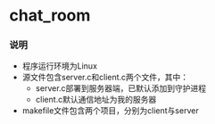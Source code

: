# chat_room
### 说明
- 程序运行环境为Linux
- 源文件包含server.c和client.c两个文件，其中：
  - server.c部署到服务器端，已默认添加到守护进程
  - client.c默认通信地址为我的服务器
- makefile文件包含两个项目，分别为client与server
